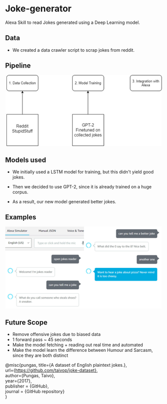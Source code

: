 # Joke-generator

Alexa Skill to read Jokes generated using a Deep Learning model.

## Data

* We created a data crawler script to scrap jokes from reddit.

## Pipeline
![PipelineImage](pipeline.jpg?raw=true "PipelineImage")

## Models used
* We initially used a LSTM model for training, but this didn't yield good jokes.

* Then we decided to use GPT-2, since it is already trained on a huge corpus. 

* As a result, our new model generated better jokes.

## Examples
![ExampleImage](example_image.jpg?raw=true "ExampleImage")

## Future Scope

 * Remove offensive jokes due to biased data
 * 1 forward pass ~ 45 seconds
 * Make the model fetching + reading out real time and automated
 * Make the model learn the difference between Humour and Sarcasm, since they are both distinct


@misc{pungas,
        title={A dataset of English plaintext jokes.},  
        url={https://github.com/taivop/joke-dataset},  
        author={Pungas, Taivo},  
        year={2017},  
        publisher = {GitHub},  
        journal = {GitHub repository}  
}
